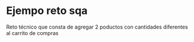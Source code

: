 # Ejempo reto sqa
Reto técnico que consta de agregar 2 poductos con cantidades diferentes al carrito de compras
